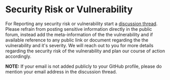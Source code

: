 # Security Risk or Vulnerability

For Reporting any security risk or vulnerability start a [discussion thread](https://github.com/0xTheProDev/js-utils/discussions). Please refrain from posting sensitive information directly in the public forum, instead add the meta-information of the the vulnerability and if available reference to any public link or document regarding the the vulnerability and it's severity. We will reach out to you for more details regarding the security risk of the vulnerability and plan our course of action accordingly.

**NOTE:** If your email is not added publicly to your GitHub profile, please do mention your email address in the discussion thread.
